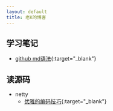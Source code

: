 ```yaml
---
layout: default
title: 老K的博客
---
```


## 学习笔记
* [github md语法](/2020/01/30/md-001.html){:target="_blank"}

## 读源码
* netty
  * [优雅的编码技巧](/2020/01/30/netty-001.html){:target="_blank"}
  